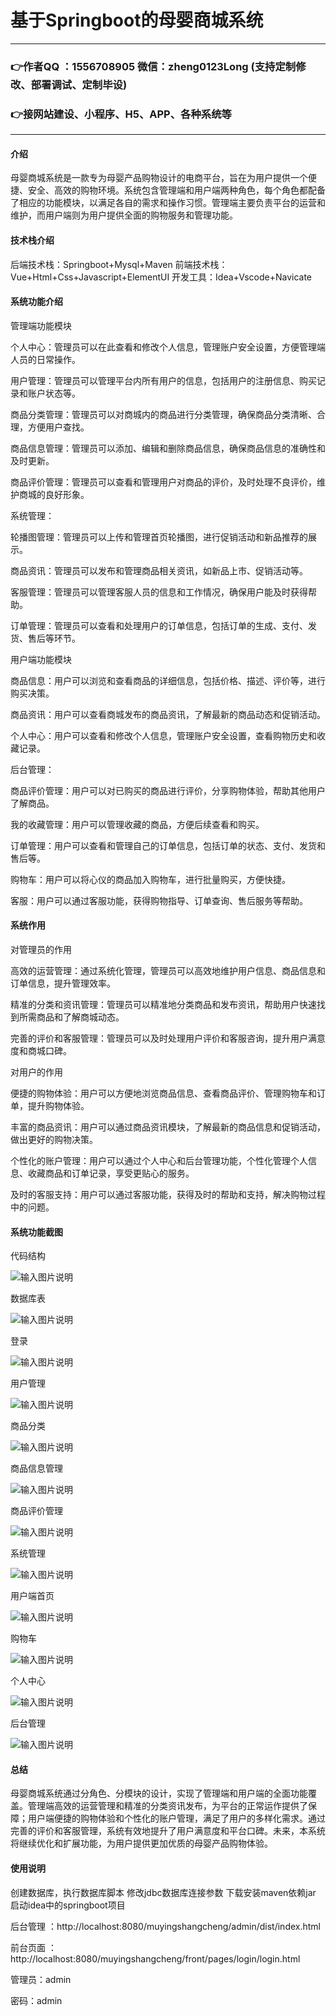 # 基于Springboot的母婴商城系统

---
### 👉作者QQ ：1556708905 微信：zheng0123Long (支持定制修改、部署调试、定制毕设)

### 👉接网站建设、小程序、H5、APP、各种系统等

---

#### 介绍
母婴商城系统是一款专为母婴产品购物设计的电商平台，旨在为用户提供一个便捷、安全、高效的购物环境。系统包含管理端和用户端两种角色，每个角色都配备了相应的功能模块，以满足各自的需求和操作习惯。管理端主要负责平台的运营和维护，而用户端则为用户提供全面的购物服务和管理功能。

#### 技术栈介绍

后端技术栈：Springboot+Mysql+Maven
前端技术栈：Vue+Html+Css+Javascript+ElementUI
开发工具：Idea+Vscode+Navicate


#### 系统功能介绍

管理端功能模块

个人中心：管理员可以在此查看和修改个人信息，管理账户安全设置，方便管理端人员的日常操作。

用户管理：管理员可以管理平台内所有用户的信息，包括用户的注册信息、购买记录和账户状态等。

商品分类管理：管理员可以对商城内的商品进行分类管理，确保商品分类清晰、合理，方便用户查找。

商品信息管理：管理员可以添加、编辑和删除商品信息，确保商品信息的准确性和及时更新。

商品评价管理：管理员可以查看和管理用户对商品的评价，及时处理不良评价，维护商城的良好形象。

系统管理：

轮播图管理：管理员可以上传和管理首页轮播图，进行促销活动和新品推荐的展示。

商品资讯：管理员可以发布和管理商品相关资讯，如新品上市、促销活动等。

客服管理：管理员可以管理客服人员的信息和工作情况，确保用户能及时获得帮助。

订单管理：管理员可以查看和处理用户的订单信息，包括订单的生成、支付、发货、售后等环节。

用户端功能模块

商品信息：用户可以浏览和查看商品的详细信息，包括价格、描述、评价等，进行购买决策。

商品资讯：用户可以查看商城发布的商品资讯，了解最新的商品动态和促销活动。

个人中心：用户可以查看和修改个人信息，管理账户安全设置，查看购物历史和收藏记录。

后台管理：

商品评价管理：用户可以对已购买的商品进行评价，分享购物体验，帮助其他用户了解商品。

我的收藏管理：用户可以管理收藏的商品，方便后续查看和购买。

订单管理：用户可以查看和管理自己的订单信息，包括订单的状态、支付、发货和售后等。

购物车：用户可以将心仪的商品加入购物车，进行批量购买，方便快捷。

客服：用户可以通过客服功能，获得购物指导、订单查询、售后服务等帮助。

#### 系统作用

对管理员的作用

高效的运营管理：通过系统化管理，管理员可以高效地维护用户信息、商品信息和订单信息，提升管理效率。

精准的分类和资讯管理：管理员可以精准地分类商品和发布资讯，帮助用户快速找到所需商品和了解商城动态。

完善的评价和客服管理：管理员可以及时处理用户评价和客服咨询，提升用户满意度和商城口碑。

对用户的作用

便捷的购物体验：用户可以方便地浏览商品信息、查看商品评价、管理购物车和订单，提升购物体验。

丰富的商品资讯：用户可以通过商品资讯模块，了解最新的商品信息和促销活动，做出更好的购物决策。

个性化的账户管理：用户可以通过个人中心和后台管理功能，个性化管理个人信息、收藏商品和订单记录，享受更贴心的服务。

及时的客服支持：用户可以通过客服功能，获得及时的帮助和支持，解决购物过程中的问题。

#### 系统功能截图

代码结构

![输入图片说明](images/07db29571a9cb85cb7a9f8d53c30040.png)

数据库表

![输入图片说明](images/dcbb4868c65fd14a826cb57e46d3c38.png)

登录

![输入图片说明](images/56d63c41b0d593dea5bae1b0be79e2a.png)

用户管理

![输入图片说明](images/7db692a9a839d87185e28feb765c1a5.png)

商品分类

![输入图片说明](images/7fc6e4468f4832d9e6372836152cce0.png)

商品信息管理

![输入图片说明](images/8038825cac7af781ef5c8a9d43b345d.png)

商品评价管理

![输入图片说明](images/dd918f512863ca4b85e1875e5e03c7d.png)

系统管理

![输入图片说明](images/4d960ad07c244f977d0ff82d94e60a7.png)

用户端首页

![输入图片说明](images/87ec9b30208693b1e2e660f0f5be8a3.png)

购物车

![输入图片说明](images/527869b9539625b9af834ca9db260fb.png)

个人中心

![输入图片说明](images/05206315166bd8a09a9dfa262635d35.png)

后台管理

![输入图片说明](images/ca889a97497782061ce637d0149e41f.png)

#### 总结

母婴商城系统通过分角色、分模块的设计，实现了管理端和用户端的全面功能覆盖。管理端高效的运营管理和精准的分类资讯发布，为平台的正常运作提供了保障；用户端便捷的购物体验和个性化的账户管理，满足了用户的多样化需求。通过完善的评价和客服管理，系统有效地提升了用户满意度和平台口碑。未来，本系统将继续优化和扩展功能，为用户提供更加优质的母婴产品购物体验。

#### 使用说明

创建数据库，执行数据库脚本 修改jdbc数据库连接参数 下载安装maven依赖jar 启动idea中的springboot项目

后台管理   ：http://localhost:8080/muyingshangcheng/admin/dist/index.html 

前台页面   ：http://localhost:8080/muyingshangcheng/front/pages/login/login.html  

管理员：admin

密码：admin     


